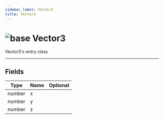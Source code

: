 ```yaml
---
sidebar_label: Vector3
title: Vector3
---
```


# <img src='/img/wiki/base.png' alt='base' data-tag='env-tag' /> Vector3
Vector3's entry class<br/>

-----------------
## Fields

| Type   | Name | Optional |
| ------ | ---- | -------: |
| number | x |   |
| number | y |   |
| number | z |   |

